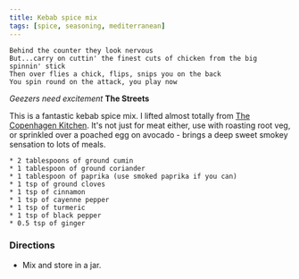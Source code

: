 ```yaml
---
title: Kebab spice mix
tags: [spice, seasoning, mediterranean]
---
```


    Behind the counter they look nervous
    But...carry on cuttin' the finest cuts of chicken from the big spinnin' stick
    Then over flies a chick, flips, snips you on the back
    You spin round on the attack, you play now

*Geezers need excitement* **The Streets**
	
 This is a fantastic kebab spice mix. I lifted almost totally from [The Copenhagen Kitchen](http://www.mycopenhagenkitchen.com/2016/03/01/homemade-kebab-spice-mix-no-sugar/). It's not just for meat either,
use with roasting root veg, or sprinkled over a poached egg on avocado - brings a deep sweet smokey sensation to lots of meals.

    * 2 tablespoons of ground cumin
    * 1 tablespoon of ground coriander
    * 1 tablespoon of paprika (use smoked paprika if you can)
    * 1 tsp of ground cloves
    * 1 tsp of cinnamon
    * 1 tsp of cayenne pepper
    * 1 tsp of turmeric
    * 1 tsp of black pepper
    * 0.5 tsp of ginger

### Directions

* Mix and store in a jar.
